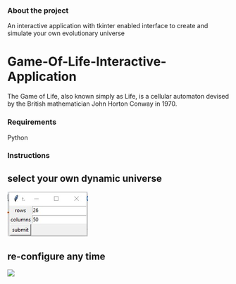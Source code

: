 ### About the project
An interactive application with tkinter enabled interface to create and simulate your own evolutionary universe

# Game-Of-Life-Interactive-Application
The Game of Life, also known simply as Life, is a cellular automaton devised by the British mathematician John Horton Conway in 1970.

### Requirements
Python 

### Instructions

## select your own dynamic universe
![](images/select.jpg)
## re-configure any time 

![](images/wavey.gif)


